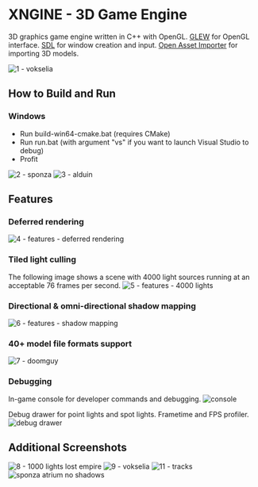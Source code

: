 # XNGINE - 3D Game Engine
3D graphics game engine written in C++ with OpenGL. [GLEW](http://glew.sourceforge.net/) for OpenGL interface. [SDL](https://www.libsdl.org/) for window creation and input. [Open Asset Importer](https://www.assimp.org/) for importing 3D models.

![1 - vokselia](https://user-images.githubusercontent.com/44921110/126013500-dd3069ee-5848-4e1d-9d52-fef2098c2e98.png)

## How to Build and Run
### Windows
- Run build-win64-cmake.bat (requires CMake)
- Run run.bat (with argument "vs" if you want to launch Visual Studio to debug)
- Profit

![2 - sponza](https://user-images.githubusercontent.com/44921110/126013673-d96317e8-23d6-481d-a5f9-8f9b228be4be.png)
![3 - alduin](https://user-images.githubusercontent.com/44921110/126013678-28244454-2d34-4f92-b784-a8677adba201.png)
## Features
### Deferred rendering
![4 - features - deferred rendering](https://user-images.githubusercontent.com/44921110/126013683-de21d0e8-1b60-497c-956d-b44492f6bbd2.png)
### Tiled light culling
The following image shows a scene with 4000 light sources running at an acceptable 76 frames per second.
![5 - features - 4000 lights](https://user-images.githubusercontent.com/44921110/126013688-95efbc4b-d008-41ee-8c3e-3f0f5f070cb3.png)
### Directional & omni-directional shadow mapping
![6 - features - shadow mapping](https://user-images.githubusercontent.com/44921110/126013694-ca94e7f1-afa8-4aae-9a13-14130e60ce80.png)
### 40+ model file formats support
![7 - doomguy](https://user-images.githubusercontent.com/44921110/126013697-6ab89220-723b-482f-ad42-b812bac8eefe.png)
### Debugging
In-game console for developer commands and debugging.
![console](https://github.com/kevinmkchin/TrueTypeAssembler/blob/main/misc/console.gif?raw=true)

Debug drawer for point lights and spot lights. Frametime and FPS profiler.
![debug drawer](https://user-images.githubusercontent.com/44921110/126014963-42449bb3-927d-4c33-a3e4-b9337e83bcef.png)

## Additional Screenshots
![8 - 1000 lights lost empire](https://user-images.githubusercontent.com/44921110/126014655-f0277696-a468-4054-abf9-23307c682c69.png)
![9 - vokselia](https://user-images.githubusercontent.com/44921110/126014662-e9eec1c4-03e5-4318-b6a8-4e82be243621.png)
![11 - tracks](https://user-images.githubusercontent.com/44921110/126014674-797d737a-1540-4983-90a5-7f0e15a4bf15.png)
![sponza atrium no shadows](https://i.imgur.com/rghBOau.jpg)
